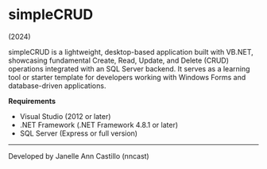 # simpleCRUD
(2024)

simpleCRUD is a lightweight, desktop-based application built with VB.NET, showcasing fundamental Create, Read, Update, and Delete (CRUD) operations integrated with an SQL Server backend.
It serves as a learning tool or starter template for developers working with Windows Forms and database-driven applications.

**Requirements**

- Visual Studio (2012 or later)
- .NET Framework (.NET Framework 4.8.1 or later)
- SQL Server (Express or full version)

---
Developed by Janelle Ann Castillo (nncast)
